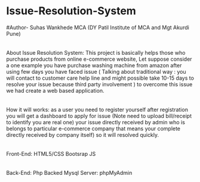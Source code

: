 # Issue-Resolution-System
#Author- Suhas Wankhede MCA (DY Patil Institute of MCA and Mgt Akurdi Pune)
<br><br><br>
About Issue Resolution System:
    This project is basically helps those who purchase products from online e-commerce website, Let suppose consider a one example you have purchase washing machine from amazon after using few days you have faced issue ( Talking about traditional way : you will contact to customer care help line and might possible take 10-15 days to resolve your issue because third party involvement ) to overcome this issue we had create a web based application.
<br><br><br>
How it will works:
as a user you need to register yourself after registration you will get a dashboard to apply for issue (Note need to upload bill/receipt to identify you are real one)
your issue directly received by admin who is belongs to particular e-commerce company that means your complete directly received by company itself) so it will resolved quickly.
<br><br><br>
Front-End: HTML5/CSS
          Bootsrap 
          JS <br><br><br>
Back-End: Php Backed
          Mysql
Server: phpMyAdmin
